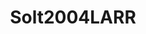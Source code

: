 ---
layout: redirect
title: Solt2004LARR
loc: http://www.jstor.org/stable/1555386
output: html_document
---